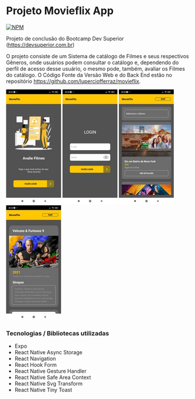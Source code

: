 # Projeto Movieflix App 

[![NPM](https://img.shields.io/npm/l/react)](https://github.com/luperciofferraz/movieflix/blob/main/LICENSE)

Projeto de conclusão do Bootcamp Dev Superior (https://devsuperior.com.br)

O projeto consiste de um Sistema de catálogo de Filmes e seus respectivos Gêneros, onde usuários podem consultar o catálogo e, dependendo do perfil de acesso desse usuário, o mesmo pode, também, avaliar os Filmes do catálogo. O Código Fonte da Versão Web e do Back End estão no repositório https://github.com/luperciofferraz/movieflix.

![Mob1](https://github.com/luperciofferraz/Assets/blob/main/MFMobLogin01.jpg) ![Mob2](https://github.com/luperciofferraz/Assets/blob/main/MFMobLogin02.jpg) 
![Mob3](https://github.com/luperciofferraz/Assets/blob/main/MFMobCatalogo.jpg) ![Mob4](https://github.com/luperciofferraz/Assets/blob/main/MFMobDetalhes.jpg)

### Tecnologias / Bibliotecas utilizadas

- Expo
- React Native Async Storage
- React Navigation
- React Hook Form
- React Native Gesture Handler
- React Native Safe Area Context
- React Native Svg Transform
- React Native Tiny Toast
